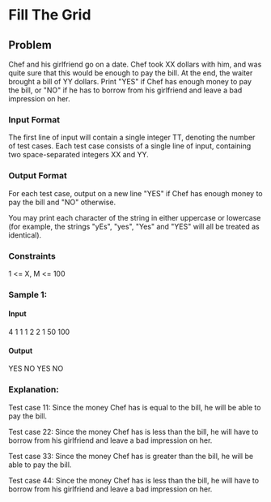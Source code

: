 # Fill The Grid
## Problem
Chef and his girlfriend go on a date. Chef took XX dollars with him, and was quite sure that this would be enough to pay the bill. At the end, the waiter brought a bill of YY dollars. Print "YES" if Chef has enough money to pay the bill, or "NO" if he has to borrow from his girlfriend and leave a bad impression on her.

### Input Format
The first line of input will contain a single integer TT, denoting the number of test cases.
Each test case consists of a single line of input, containing two space-separated integers XX and YY.

### Output Format
For each test case, output on a new line "YES" if Chef has enough money to pay the bill and "NO" otherwise.

You may print each character of the string in either uppercase or lowercase (for example, the strings "yEs", "yes", "Yes" and "YES" will all be treated as identical).

### Constraints
1 <= X, M <= 100
 
### Sample 1:
#### Input
4
1 1
1 2
2 1
50 100

#### Output
YES
NO
YES
NO

### Explanation:
Test case 11: Since the money Chef has is equal to the bill, he will be able to pay the bill.

Test case 22: Since the money Chef has is less than the bill, he will have to borrow from his girlfriend and leave a bad impression on her.

Test case 33: Since the money Chef has is greater than the bill, he will be able to pay the bill.

Test case 44: Since the money Chef has is less than the bill, he will have to borrow from his girlfriend and leave a bad impression on her.

